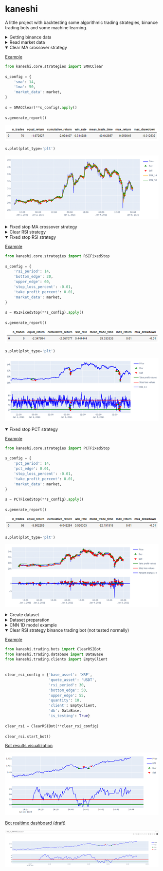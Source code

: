 # kaneshi

A little project with backtesting some algorithmic trading strategies, binance trading bots and some machine learning.

<details>
<summary>
Getting binance data
</summary>

[Example](https://github.com/shi-i-chan/kaneshi/blob/main/kaneshi/examples/get_binance_data.ipynb)
  
```python
from kaneshi.binance_data.binance_data import BinanceVisionData

config = {
    's_date': (2021, 1, 1),
    'e_date': (2023, 4, 1),
    'type_':  'monthly',
    'symbols': ['BTCUSDT', 'ETHUSDT', 'XRPUSDT']
}

with BinanceVisionData(**config) as binance_data:
    binance_data.get_candles()
```

Files `raw_BTCUSDT_1m.h5`, `raw_ETHUSDT_1m.h5`, etc will appear in folder `kaneshi\kaneshi\data\market_data`
  
</details>

<details>
<summary>
Read market data
</summary>

[Example](https://github.com/shi-i-chan/kaneshi/blob/main/kaneshi/examples/market_data.ipynb)

```python
from kaneshi.core.market_data import MarketData
  
config = {'symbol': 'BTCUSDT',
          'interval': 1,
          's_date': (2021, 1, 1),
          'e_date': (2021, 2, 1),
          'columns': 'Close',
          'price_type': 'Close',
          }

market = MarketData.from_config(**config)
```

</details>

<details open>
<summary>
Clear MA crossover strategy
</summary>

[Example](https://github.com/shi-i-chan/kaneshi/blob/main/kaneshi/examples/smac_clear_strategy.ipynb)
  
```python
from kaneshi.core.strategies import SMACClear

s_config = {
    'sma': 14,
    'lma': 50,
    'market_data': market,
}

s = SMACClear(**s_config).apply()

s.generate_report()

```

![image](https://github.com/shi-i-chan/kaneshi/blob/main/kaneshi/screens/smac_clear_report.png)

```python
s.plot(plot_type='plt')  
```
  
![image](https://github.com/shi-i-chan/kaneshi/blob/main/kaneshi/screens/smac_clear_plot.png)
  
</details>

<details>
<summary>
Fixed stop MA crossover strategy
</summary>

[Example](https://github.com/shi-i-chan/kaneshi/blob/main/kaneshi/examples/smac_det_stop_strategy.ipynb)
  
```python
from kaneshi.core.strategies import SMACFixedStop
  
s_config = {
    'sma': 14,
    'lma': 50,
    'stop_loss_percent': -0.01,
    'take_profit_percent': 0.01,
    'market_data': market,
}

s = SMACFixedStop(**s_config).apply()
  
s.generate_report()
```

![image](https://github.com/shi-i-chan/kaneshi/blob/main/kaneshi/screens/smac_fixed_stop_report.png)
 
```python
s.plot(plot_type='plt')  
```
  
![image](https://github.com/shi-i-chan/kaneshi/blob/main/kaneshi/screens/smac_fixed_stop_plot.png)
  
</details>

<details>
<summary>
Clear RSI strategy
</summary>
  
[Example](https://github.com/shi-i-chan/kaneshi/blob/main/kaneshi/examples/rsi_clear_strategy.ipynb)
  
```python
from kaneshi.core.strategies import RSIClear
  
s_config = {
    'rsi_period': 14,
    'bottom_edge': 20,
    'upper_edge': 60,
    'market_data': market,
}

s = RSIClear(**s_config).apply()
 
s.generate_report()
```
  
![image](https://github.com/shi-i-chan/kaneshi/blob/main/kaneshi/screens/rsi_clear_report.png)

```python
s.plot(plot_type='plt')
```

![image](https://github.com/shi-i-chan/kaneshi/blob/main/kaneshi/screens/rsi_clear_plot.png)
  
</details>


<details open>
<summary>
Fixed stop RSI strategy
</summary>
  
[Example](https://github.com/shi-i-chan/kaneshi/blob/main/kaneshi/examples/rsi_det_stop_strategy.ipynb)
 
```python
from kaneshi.core.strategies import RSIFixedStop
  
s_config = {
    'rsi_period': 14,
    'bottom_edge': 20,
    'upper_edge': 60,
    'stop_loss_percent': -0.01,
    'take_profit_percent': 0.01,
    'market_data': market,
}

s = RSIFixedStop(**s_config).apply()
  
s.generate_report()
```

![image](https://github.com/shi-i-chan/kaneshi/blob/main/kaneshi/screens/rsi_fixed_stop_report.png)

```python
s.plot(plot_type='plt')  
```
  
![image](https://github.com/shi-i-chan/kaneshi/blob/main/kaneshi/screens/rsi_fixed_stop_plot.png)
  
</details>

<details open>
<summary>
Fixed stop PCT strategy
</summary>
  
[Example](https://github.com/shi-i-chan/kaneshi/blob/main/kaneshi/examples/pct_fixed_stop_strategy.ipynb)
 
```python
from kaneshi.core.strategies import PCTFixedStop
  
s_config = {
    'pct_period': 14,
    'pct_edge': 0.01,
    'stop_loss_percent': -0.01,
    'take_profit_percent': 0.01,
    'market_data': market,
}

s = PCTFixedStop(**s_config).apply()
  
s.generate_report()
```

![image](https://github.com/shi-i-chan/kaneshi/blob/main/kaneshi/screens/pct_fixed_stop_report.png)

```python
s.plot(plot_type='plt')  
```
  
![image](https://github.com/shi-i-chan/kaneshi/blob/main/kaneshi/screens/pct_fixed_stop_plot.png)
  
</details>

<details>
<summary>
Create dataset
</summary>
  
[Example](https://github.com/shi-i-chan/kaneshi/blob/main/kaneshi/examples/create_dataset.ipynb)
 
```python
# init and apply strategy
  
s.create_dataset(lookback=100, dataset_fn='file_name')
```

File `file_name.h5` will appear in folder `kaneshi/kaneshi/data/datasets`.

There is `n` training examples, where `n` equal to the strategy number of trades. `y_data` is trades labels (1 or 0 if trade profitable or unprofitable). `x_data` is `n=lookback` candles before specific trade (Actually, `n` rows in market_data dataframe with corresponding columns).

![image](https://github.com/shi-i-chan/kaneshi/blob/main/kaneshi/screens/dataset_plot.png)
  
</details>

<details>
<summary>
Dataset preparation
</summary>
  
[Example](https://github.com/shi-i-chan/kaneshi/blob/main/kaneshi/examples/datasets.ipynb)
 
Init, split, normalize, one-hot encoding, showing, etc.

Dataset classes plot example.

The examples are white noise, so the models are unlikely to show any results.
  

![image](https://github.com/shi-i-chan/kaneshi/blob/main/kaneshi/screens/dataset_classes.png)
  
</details>


<details>
<summary>
CNN 1D model example
</summary>
  
[Example](https://github.com/shi-i-chan/kaneshi/blob/main/kaneshi/examples/cnn1d_model.ipynb)
 
As expected from the existing data set, the model overfits and does not show any results. On the validation dataset the loss increased, not the accuracy.

Similar results are obtained with another architectures, tuning and other changes. The problem is data.
  
![image](https://github.com/shi-i-chan/kaneshi/blob/main/kaneshi/screens/cnn_1d_model.png)
  
</details>


<details open>
<summary>
Clear RSI strategy binance trading bot (not tested normally)
</summary>
  
[Example](https://github.com/shi-i-chan/kaneshi/blob/main/kaneshi/trading/rsi_clear_bot.py)

  
```python
from kaneshi.trading.bots import ClearRSIBot
from kaneshi.trading.database import DataBase
from kaneshi.trading.clients import EmptyClient


clear_rsi_config = {'base_asset': 'XRP',
                    'quote_asset': 'USDT',
                    'rsi_period': 30,
                    'bottom_edge': 50,
                    'upper_edge': 55,
                    'quantity': 10,
                    'client': EmptyClient,
                    'db': DataBase,
                    'is_testing': True}

clear_rsi = ClearRSIBot(**clear_rsi_config)

clear_rsi.start_bot()
```

[Bot results visualization](https://github.com/shi-i-chan/kaneshi/blob/main/kaneshi/examples/rsi_bot_visual.ipynb)

![image](https://github.com/shi-i-chan/kaneshi/blob/main/kaneshi/screens/rsi_bot_visual.png)
  
[Bot realtime dashboard (draft)](https://github.com/shi-i-chan/kaneshi/blob/main/kaneshi/examples/rsi_bot_dashboard.ipynb)

![image](https://github.com/shi-i-chan/kaneshi/blob/main/kaneshi/screens/rsi_clear_bot_dashboard.png)
  
</details>
